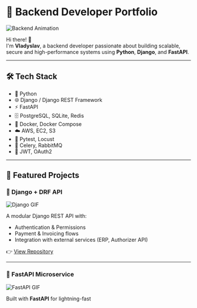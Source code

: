 # 🚀 Backend Developer Portfolio

![Backend Animation](https://media.giphy.com/media/v1.Y2lkPTc5MGI3NjExdGFtOXFudnF6cWhtbWltZThwc3g3N3ByNjF2NDB1MWNxa2pwN2J0aCZlcD12MV9naWZzX3NlYXJjaCZjdD1n/ZVik7pBtu9dNS/giphy.gif)

Hi there! 👋  
I'm **Vladyslav**, a backend developer passionate about building scalable, secure and high-performance systems using **Python**, **Django**, and **FastAPI**.  

---

## 🛠️ Tech Stack

- 🐍 Python  
- 🌐 Django / Django REST Framework  
- ⚡ FastAPI  
- 🗄️ PostgreSQL, SQLite, Redis  
- 🐳 Docker, Docker Compose  
- ☁️ AWS, EC2, S3  
- 🧪 Pytest, Locust  
- 📡 Celery, RabbitMQ  
- 🔐 JWT, OAuth2  

---

## 📂 Featured Projects

### 🔹 Django + DRF API
![Django GIF](https://media.giphy.com/media/v1.Y2lkPTc5MGI3NjExZWF2czlzNnJjc2VpMWpmcWFiZ2U4dnNkaDZxZnllcGx0dTNxcm10cyZlcD12MV9naWZzX3NlYXJjaCZjdD1n/M9gbBd9nbDrOTu1Mqx/giphy.gif)

A modular Django REST API with:
- Authentication & Permissions  
- Payment & Invoicing flows  
- Integration with external services (ERP, Authorizer API)  

👉 [View Repository](#)

---

### 🔹 FastAPI Microservice
![FastAPI GIF](https://media.giphy.com/media/v1.Y2lkPTc5MGI3NjExbm1pajhwcG52amNyMG5ra2o0dWNtcTV2Z2RyZzV4Mzhka2NwcGpobSZlcD12MV9naWZzX3NlYXJjaCZjdD1n/LMt9638dO8dftAjtco/giphy.gif)

Built with **FastAPI** for lightning-fast
